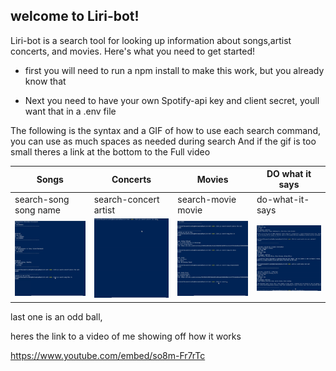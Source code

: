 ## welcome to Liri-bot!

Liri-bot is a search tool for looking up information about songs,artist concerts, and movies.
Here's what you need to get started!

 * first you will need to run a npm install to make this work, but you already know that
 
 * Next you need to have your own Spotify-api key and client secret, youll want that in a .env file 
 
The following is the syntax and a GIF of how to use each search command, you can use as much spaces as needed during search
And if the gif is too small theres a link at the bottom to the Full video
 
 Songs | Concerts | Movies | DO what it says
------------ | ------------- | ------------- | -------------
search-song song name  | search-concert artist | search-movie movie | do-what-it-says
![song gif](/gif/searchsong.gif) | ![song gif](/gif/concert.gif) | ![song gif](/gif/movie.gif) | ![song gif](/gif/Iwant.gif)
 
 
 
 
 
 last one is an odd ball,

 heres the link to a video of me showing off how it works

https://www.youtube.com/embed/so8m-Fr7rTc
